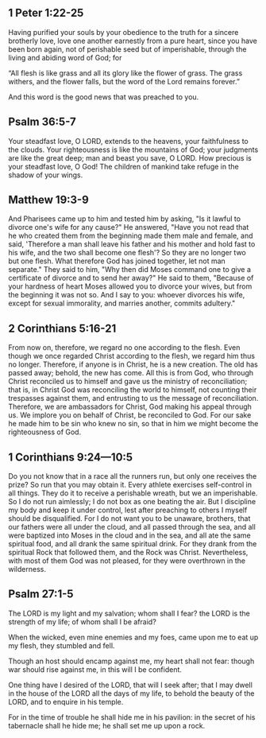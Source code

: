 ## 1 Peter 1:22-25

Having purified your souls by your obedience to the truth for a sincere brotherly love, love one another earnestly from a pure heart, since you have been born again, not of perishable seed but of imperishable, through the living and abiding word of God; for

“All flesh is like grass
    and all its glory like the flower of grass.
The grass withers,
    and the flower falls,
but the word of the Lord remains forever.”

And this word is the good news that was preached to you.

## Psalm 36:5-7

Your steadfast love, O LORD, extends to the heavens, your faithfulness to the clouds. Your righteousness is like the mountains of God; your judgments are like the great deep; man and beast you save, O LORD. How precious is your steadfast love, O God! The children of mankind take refuge in the shadow of your wings.

## Matthew 19:3-9

And Pharisees came up to him and tested him by asking, "Is it lawful to divorce one's wife for any cause?" He answered, "Have you not read that he who created them from the beginning made them male and female, and said, 'Therefore a man shall leave his father and his mother and hold fast to his wife, and the two shall become one flesh'? So they are no longer two but one flesh. What therefore God has joined together, let not man separate." They said to him, "Why then did Moses command one to give a certificate of divorce and to send her away?" He said to them, "Because of your hardness of heart Moses allowed you to divorce your wives, but from the beginning it was not so. And I say to you: whoever divorces his wife, except for sexual immorality, and marries another, commits adultery."

## 2 Corinthians 5:16-21

From now on, therefore, we regard no one according to the flesh. Even though we once regarded Christ according to the flesh, we regard him thus no longer. Therefore, if anyone is in Christ, he is a new creation. The old has passed away; behold, the new has come. All this is from God, who through Christ reconciled us to himself and gave us the ministry of reconciliation; that is, in Christ God was reconciling the world to himself, not counting their trespasses against them, and entrusting to us the message of reconciliation. Therefore, we are ambassadors for Christ, God making his appeal through us. We implore you on behalf of Christ, be reconciled to God. For our sake he made him to be sin who knew no sin, so that in him we might become the righteousness of God.

## 1 Corinthians 9:24—10:5

Do you not know that in a race all the runners run, but only one receives the prize? So run that you may obtain it. Every athlete exercises self-control in all things. They do it to receive a perishable wreath, but we an imperishable. So I do not run aimlessly; I do not box as one beating the air. But I discipline my body and keep it under control, lest after preaching to others I myself should be disqualified. For I do not want you to be unaware, brothers, that our fathers were all under the cloud, and all passed through the sea, and all were baptized into Moses in the cloud and in the sea, and all ate the same spiritual food, and all drank the same spiritual drink. For they drank from the spiritual Rock that followed them, and the Rock was Christ. Nevertheless, with most of them God was not pleased, for they were overthrown in the wilderness.

## Psalm 27:1-5

The LORD is my light and my salvation; whom shall I fear? the LORD is the strength of my life; of whom shall I be afraid?

When the wicked, even mine enemies and my foes, came upon me to eat up my flesh, they stumbled and fell.

Though an host should encamp against me, my heart shall not fear: though war should rise against me, in this will I be confident.

One thing have I desired of the LORD, that will I seek after; that I may dwell in the house of the LORD all the days of my life, to behold the beauty of the LORD, and to enquire in his temple.

For in the time of trouble he shall hide me in his pavilion: in the secret of his tabernacle shall he hide me; he shall set me up upon a rock.